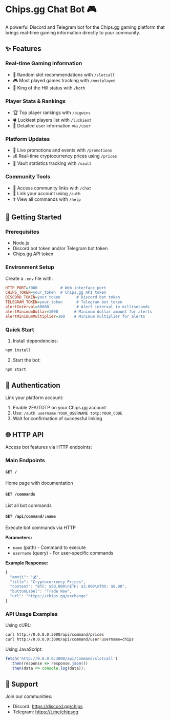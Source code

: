 
# Chips.gg Chat Bot 🎮

A powerful Discord and Telegram bot for the Chips.gg gaming platform that brings real-time gaming information directly to your community.

## ✨ Features

### Real-time Gaming Information
- 🎲 Random slot recommendations with `/slotcall`
- 🎮 Most played games tracking with `/mostplayed`
- 👑 King of the Hill status with `/koth`

### Player Stats & Rankings
- 🏆 Top player rankings with `/bigwins`
- 🍀 Luckiest players list with `/luckiest`
- 👤 Detailed user information via `/user`

### Platform Updates
- 🎉 Live promotions and events with `/promotions`
- 💰 Real-time cryptocurrency prices using `/prices`
- 🏦 Vault statistics tracking with `/vault`

### Community Tools
- 💬 Access community links with `/chat`
- 🔗 Link your account using `/auth`
- ❓ View all commands with `/help`

## 🚀 Getting Started

### Prerequisites
- Node.js
- Discord bot token and/or Telegram bot token
- Chips.gg API token

### Environment Setup
Create a `.env` file with:

```ini
HTTP_PORT=3000          # Web interface port
CHIPS_TOKEN=your_token  # Chips.gg API token
DISCORD_TOKEN=your_token       # Discord bot token
TELEGRAM_TOKEN=your_token      # Telegram bot token
alertInterval=60000            # Alert interval in milliseconds
alertMinimumDollar=1000       # Minimum dollar amount for alerts
alertMinimumMultiplier=100    # Minimum multiplier for alerts
```

### Quick Start
1. Install dependencies:
```bash
npm install
```

2. Start the bot:
```bash
npm start
```

## 🔐 Authentication

Link your platform account:

1. Enable 2FA/TOTP on your Chips.gg account
2. Use: `/auth username:YOUR_USERNAME totp:YOUR_CODE`
3. Wait for confirmation of successful linking

## 🌐 HTTP API

Access bot features via HTTP endpoints:

### Main Endpoints

#### `GET /`
Home page with documentation

#### `GET /commands`
List all bot commands

#### `GET /api/command/:name`
Execute bot commands via HTTP

**Parameters:**
- `name` (path) - Command to execute
- `username` (query) - For user-specific commands

**Example Response:**
```javascript
{
  "emoji": "💰",
  "title": "Cryptocurrency Prices",
  "content": "BTC: $50,000\nETH: $3,000\nTRX: $0.08",
  "buttonLabel": "Trade Now",
  "url": "https://chips.gg/exchange"
}
```

### API Usage Examples

Using cURL:
```bash
curl http://0.0.0.0:3000/api/command/prices
curl http://0.0.0.0:3000/api/command/user?username=chips
```

Using JavaScript:
```javascript
fetch('http://0.0.0.0:3000/api/command/slotcall')
  .then(response => response.json())
  .then(data => console.log(data));
```

## 💬 Support

Join our communities:
- Discord: https://discord.gg/chips
- Telegram: https://t.me/chipsgg
